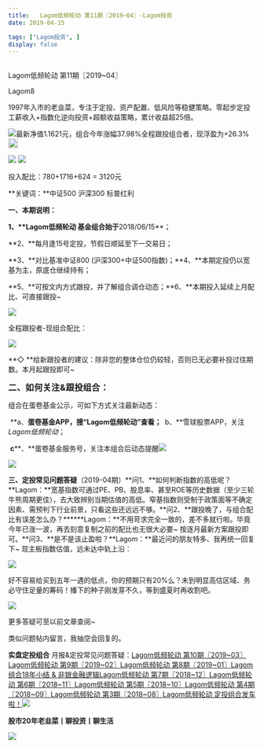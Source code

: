 ```yaml
---
title:   Lagom低频轮动 第11期〖2019~04〗-Lagom投资
date: 2019-04-15

tags: ["Lagom投资", ]
display: false
---
```



## 



Lagom低频轮动 第11期〖2019~04〗




Lagom8




1997年入市的老韭菜，专注于定投、资产配置、低风险等稳健策略。零起步定投工薪收入+指数化逆向投资+超额收益策略，累计收益超25倍。


<img src="https://mmbiz.qpic.cn/mmbiz_png/ZB4WjgjLjJW3KtDibicU3BB1HNQ9lDS2M5oGRnchkNPRzYsc0Ua6CIu7rZH3vAficcBEPYHU9ZTPqkic1sicT8CaxQQ/640?wx_fmt=png" data-type="png" class="" data-ratio="0.05776173285198556" data-w="554"/>最新净值1.1621元，组合今年涨幅37.98%全程跟投组合者，现浮盈为+26.3%<img src="https://res.wx.qq.com/mpres/htmledition/images/icon/common/emotion_panel/smiley/smiley_0.png" data-ratio="1" data-w="20" style="color: rgb(136, 136, 136);font-size: 15px;letter-spacing: 0.544px;white-space: normal;display: inline-block;width: 20px;vertical-align: text-bottom;"/>

<img class="rich_pages" data-copyright="0" data-ratio="0.40858505564387915" data-s="300,640" src="https://mmbiz.qpic.cn/mmbiz_png/ZB4WjgjLjJWzntGewFgenGQBvZAcew6msvHfviaIA6Yne4w3p8GcawrkuibZYpMTBVGtOT9daTN9cd0qbvawV4Wg/640?wx_fmt=png" data-type="png" data-w="629" style=""/>

<img class="rich_pages" data-copyright="0" data-ratio="0.4703125" data-s="300,640" src="https://mmbiz.qpic.cn/mmbiz_png/ZB4WjgjLjJXqqdCREurnv8fa5C2B8e3yTLoUTg6BwUzSOIedGNUpYaOwLjvcibETPnWUdaPucQLWt5YFs9zJXtw/640?wx_fmt=png" data-type="png" data-w="640" style=""/>

投入配比：780+1716+624 = 3120元

**关键词：**中证500&nbsp;沪深300&nbsp;标普红利



**一、本期说明：**

**1、****Lagom低频轮动**&nbsp;基金组合始于**2018/06/15**；

**2、**每月逢15号定投，节假日顺延至下一交易日；

**3、**对比基准中证800&nbsp;(沪深300+中证500指数)；**4、**本期定投仍以宽基为主，原底仓继续持有；

**5、**可按文内方式跟投，并了解组合调仓动态；**6、**本期投入延续上月配比、可直接跟投~

<img class="rich_pages" data-copyright="0" data-ratio="0.5984375" data-s="300,640" src="https://mmbiz.qpic.cn/mmbiz_png/ZB4WjgjLjJXqqdCREurnv8fa5C2B8e3ytgFrwsUSXzOX8p6MTTnSI75MSTKR5yQviajOLdoUKRiaa4kmiaNrPU3Tg/640?wx_fmt=png" data-type="png" data-w="640" style=""/>

全程跟投者-现组合配比：

<img class="rich_pages" data-copyright="0" data-ratio="0.5080831408775982" data-s="300,640" src="https://mmbiz.qpic.cn/mmbiz_png/ZB4WjgjLjJXqqdCREurnv8fa5C2B8e3yrg9xCiclrQ7XN3Lkv6kqzev2gNxpD7avuXVr0fcWJlKaG57a0BpdfrQ/640?wx_fmt=png" data-type="png" data-w="433" style=""/>

**◇&nbsp;**给新跟投者的建议：除非您的整体仓位仍较轻，否则已无必要补投过往期数。本月起跟投即可~

**<strong style="max-width: 100%;font-size: 17px;letter-spacing: 0.544px;box-sizing: border-box !important;word-wrap: break-word !important;">二、如何关注&amp;跟投组合：**</strong>

组合在蛋卷基金公示，可如下方式关注最新动态：

&nbsp;**a、**蛋卷基金APP，搜“Lagom低频轮动”查看；&nbsp;**&nbsp;b、**雪球股票APP，关注$Lagom低频轮动$；

&nbsp;**c****、**蛋卷基金服务号，关注本组合后动态提醒<img class="rich_pages" data-copyright="0" data-ratio="0.42199108469539376" data-s="300,640" src="https://mmbiz.qpic.cn/mmbiz_png/ZB4WjgjLjJXqqdCREurnv8fa5C2B8e3yJ7Nib5icmTXNjgyhKbHReTDfE2Ht4NFYT3OhVBCnwkR6c6eDHNxd3G8A/640?wx_fmt=png" data-type="png" data-w="673" style="text-align: center;"/>

<img src="https://mmbiz.qpic.cn/mmbiz_png/ZB4WjgjLjJW3KtDibicU3BB1HNQ9lDS2M5oGRnchkNPRzYsc0Ua6CIu7rZH3vAficcBEPYHU9ZTPqkic1sicT8CaxQQ/640?wx_fmt=png" data-type="png" class="" data-ratio="0.05776173285198556" data-w="554"/>

**三、定投常见问题答疑**（2019-04期）**问1、**如何判断指数的高低呢？**Lagom：**宽基指数可通过PE、PB、股息率、甚至ROE等历史数据（至少三轮牛熊周期更佳），去大致辨别当期估值的高低。窄基指数则受制于政策面等不确定因素、需预判下行业前景，只看这些还远远不够。**问2、**跟投晚了，与组合配比有误差怎么办？******Lagom：**不用苛求完全一致的，差不多就行啦。毕竟今年已涨一波，再去刻意复制之前的配比也无很大必要~&nbsp;按逐月最新方案跟投即可。**问3、**是不是该止盈啦？**Lagom：**最近问的朋友特多、我再统一回复下~&nbsp;现主板指数估值，远未达中轨上沿：

<img class="rich_pages" data-copyright="0" data-ratio="0.2396551724137931" data-s="300,640" src="https://mmbiz.qpic.cn/mmbiz_png/ZB4WjgjLjJXqqdCREurnv8fa5C2B8e3yGeGQVGFUnw0SGRvmibe0u7u0WcOpQvnFibmpOQiazNO4Um7CZUhZ90fuA/640?wx_fmt=png" data-type="png" data-w="580" style=""/>

好不容易给买到五年一遇的低点，你的预期只有20%么？未到明显高估区域、务必守住足量的筹码！播下的种子刚发芽不久，等到盛夏时再收割吧。

<img class="rich_pages" data-copyright="0" data-ratio="1" src="https://mmbiz.qpic.cn/mmbiz_gif/ZB4WjgjLjJWzntGewFgenGQBvZAcew6mFHIxzFiaPTAoYjh33ibuLr0fCn0aT5ME9iad207lsCSeeiaibmGofJzZCkA/640?wx_fmt=gif" data-type="gif" data-w="300" style=""/>

更多答疑可至以前文章查阅~

类似问题帖内留言，我抽空会回复的。

**实盘定投组合**&nbsp;月报&amp;定投常见问题答疑：[Lagom低频轮动 第10期〖2019~03〗](http://mp.weixin.qq.com/s?__biz=MzI3MDQ2NjY2Mw==&amp;mid=2247484154&amp;idx=1&amp;sn=63655bbca01e7d135e328f7062152002&amp;chksm=ead1e9f2dda660e4ae3850b8b7038f417d355fc0a053974c3781a8a5beb590f11ea096c8f01e&amp;scene=21#wechat_redirect)[](http://mp.weixin.qq.com/s?__biz=MzI3MDQ2NjY2Mw==&amp;mid=2247484105&amp;idx=1&amp;sn=063187a452162958a5b16d107195f692&amp;chksm=ead1e9c1dda660d70d0c9b5f626a761d71545a9f2efdc042e197914f8d7da9d85e2a64d236c7&amp;scene=21#wechat_redirect)[Lagom低频轮动 第9期〖2019~02〗](http://mp.weixin.qq.com/s?__biz=MzI3MDQ2NjY2Mw==&amp;mid=2247484105&amp;idx=1&amp;sn=063187a452162958a5b16d107195f692&amp;chksm=ead1e9c1dda660d70d0c9b5f626a761d71545a9f2efdc042e197914f8d7da9d85e2a64d236c7&amp;scene=21#wechat_redirect)[Lagom低频轮动 第8期〖2019~01〗](http://mp.weixin.qq.com/s?__biz=MzI3MDQ2NjY2Mw==&amp;mid=2247484036&amp;idx=1&amp;sn=3b8cb5927238dba77fe5a9d29fb62733&amp;chksm=ead1e98cdda6609a53e6d5df3ac734e25318b80ae2d5309ab19e2b01679e85e7b37e230b491f&amp;scene=21#wechat_redirect)[Lagom组合18年小结 &amp; 非银金融逻辑](http://mp.weixin.qq.com/s?__biz=MzI3MDQ2NjY2Mw==&amp;mid=2247484016&amp;idx=1&amp;sn=c81174b2bab75cfd5ecf75f85d339880&amp;chksm=ead1e978dda6606e3994dbe88e8952b4fefb5467e4f089142c6dbae9637845b564188b7a3319&amp;scene=21#wechat_redirect)[Lagom低频轮动 第7期〖2018~12〗](http://mp.weixin.qq.com/s?__biz=MzI3MDQ2NjY2Mw==&amp;mid=2247483979&amp;idx=1&amp;sn=3a9c7f541406219ac605acd1b9bb0bf5&amp;chksm=ead1e943dda66055210d838484c7a34c7873fc0c15be0e43acf9b4a77ad808b4e6e177c32f2d&amp;scene=21#wechat_redirect)[Lagom低频轮动 第6期〖2018~11〗](http://mp.weixin.qq.com/s?__biz=MzI3MDQ2NjY2Mw==&amp;mid=2247483933&amp;idx=1&amp;sn=f411e351e8000dd03689056d31cc3772&amp;chksm=ead1e915dda66003570a48425cfafc2a5e6961afc59ca3924247df50e2277e176332dd849afa&amp;scene=21#wechat_redirect)[Lagom低频轮动 第5期〖2018~10〗](http://mp.weixin.qq.com/s?__biz=MzI3MDQ2NjY2Mw==&amp;mid=2247483881&amp;idx=1&amp;sn=404a765bc4e0a600873043572dc46aa6&amp;chksm=ead1eae1dda663f7a19447fd9c6ebe0e4dc269d44ab2bd1455c32cc73e4b873bc6d844b367ea&amp;scene=21#wechat_redirect)[Lagom低频轮动 第4期〖2018~09〗](http://mp.weixin.qq.com/s?__biz=MzI3MDQ2NjY2Mw==&amp;mid=2247483854&amp;idx=1&amp;sn=bed3b569c0892b073cfe791f2cc2be86&amp;chksm=ead1eac6dda663d0cadd4c1d330a069e06ca75a87a469c6f7720dd49e292bf0007e8ddf26033&amp;scene=21#wechat_redirect)[Lagom低频轮动 第3期〖2018~08〗](http://mp.weixin.qq.com/s?__biz=MzI3MDQ2NjY2Mw==&amp;mid=2247483804&amp;idx=1&amp;sn=0be3d7dee7550963b1a8124d0877bc23&amp;chksm=ead1ea94dda66382c7b35997e48874f358f78bf61fa2d3f21588df9cd303f37ed09b11fef90b&amp;scene=21#wechat_redirect)[Lagom低频轮动&nbsp;定投组合发车啦！](http://mp.weixin.qq.com/s?__biz=MzI3MDQ2NjY2Mw==&amp;mid=2247483768&amp;idx=1&amp;sn=f881618316d4350d97b9493d2ce20f56&amp;chksm=ead1ea70dda663664d7a9c55da1379a6741f0417c680154227dd88a06a0536c525d9f076e838&amp;scene=21#wechat_redirect)<img src="https://mmbiz.qpic.cn/mmbiz_png/ZB4WjgjLjJW3KtDibicU3BB1HNQ9lDS2M5oGRnchkNPRzYsc0Ua6CIu7rZH3vAficcBEPYHU9ZTPqkic1sicT8CaxQQ/640?wx_fmt=png" data-type="png" class="" data-ratio="0.05776173285198556" data-w="554" style="white-space: normal;"/>

**股市20年老韭菜丨聊投资丨聊生活**

<img src="https://mmbiz.qpic.cn/mmbiz_png/ZB4WjgjLjJW3KtDibicU3BB1HNQ9lDS2M5AHEoeiaz0dQ4NfIRjBMuXvyJn8dXWm7ftklb0xqheiaMia0zbkyMJiaKzA/640?wx_fmt=png" data-type="png" class="" data-ratio="0.390625" data-w="640"/>